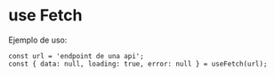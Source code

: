 # use Fetch 

Ejemplo de uso:
```
const url = 'endpoint de una api';
const { data: null, loading: true, error: null } = useFetch(url);

```
